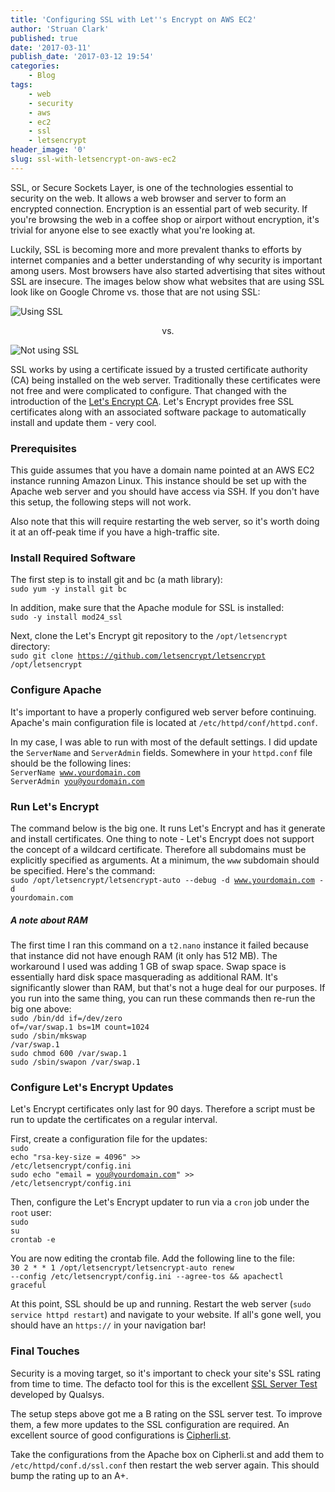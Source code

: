 ```yaml
---
title: 'Configuring SSL with Let''s Encrypt on AWS EC2'
author: 'Struan Clark'
published: true
date: '2017-03-11'
publish_date: '2017-03-12 19:54'
categories:
    - Blog
tags:
    - web
    - security
    - aws
    - ec2
    - ssl
    - letsencrypt
header_image: '0'
slug: ssl-with-letsencrypt-on-aws-ec2
---
```


SSL, or Secure Sockets Layer, is one of the technologies essential to security on the web. It allows a web browser and server to form an encrypted connection. Encryption is an essential part of web security. If you're browsing the web in a coffee shop or airport without encryption, it's trivial for anyone else to see exactly what you're looking at.

<!--more-->

Luckily, SSL is becoming more and more prevalent thanks to efforts by internet companies and a better understanding of why security is important among users. Most browsers have also started advertising that sites without SSL are insecure. The images below show what websites that are using SSL look like on Google Chrome vs. those that are not using SSL:

![Using SSL](/blog-static/ssl-with-letsencrypt-on-aws-ec2/https_bar.PNG)
<p style="text-align: center">vs.</p>

![Not using SSL](/blog-static/ssl-with-letsencrypt-on-aws-ec2/http_bar.PNG)

SSL works by using a certificate issued by a trusted certificate authority (CA) being installed on the web server. Traditionally these certificates were not free and were complicated to configure. That changed with the introduction of the [Let's Encrypt CA](https://letsencrypt.org/). Let's Encrypt provides free SSL certificates along with an associated software package to automatically install and update them - very cool.

### Prerequisites

This guide assumes that you have a domain name pointed at an AWS EC2 instance running Amazon Linux. This instance should be set up with the Apache web server and you should have access via SSH. If you don't have this setup, the following steps will not work.

Also note that this will require restarting the web server, so it's worth doing it at an off-peak time if you have a high-traffic site.

### Install Required Software

The first step is to install git and bc (a math library):<br>
<code>sudo yum -y install git bc</code>

In addition, make sure that the Apache module for SSL is installed:<br>
<code>sudo -y install mod24_ssl</code>

Next, clone the Let's Encrypt git repository to the <code>/opt/letsencrypt</code> directory:<br>
<code>sudo git clone https://github.com/letsencrypt/letsencrypt /opt/letsencrypt</code>

### Configure Apache

It's important to have a properly configured web server before continuing. Apache's main configuration file is located at <code>/etc/httpd/conf/httpd.conf</code>.

In my case, I was able to run with most of the default settings. I did update the <code>ServerName</code> and <code>ServerAdmin</code> fields. Somewhere in your <code>httpd.conf</code> file should be the following lines:<br>
<code>ServerName www.yourdomain.com</code><br>
<code>ServerAdmin you@yourdomain.com</code>

### Run Let's Encrypt

The command below is the big one. It runs Let's Encrypt and has it generate and install certificates. One thing to note - Let's Encrypt does not support the concept of a wildcard certificate. Therefore all subdomains must be explicitly specified as arguments. At a minimum, the <code>www</code> subdomain should be specified. Here's the command:<br>
<code>sudo /opt/letsencrypt/letsencrypt-auto --debug -d www.yourdomain.com -d yourdomain.com</code>

##### A note about RAM

The first time I ran this command on a <code>t2.nano</code> instance it failed because that instance did not have enough RAM (it only has 512 MB). The workaround I used was adding 1 GB of swap space. Swap space is essentially hard disk space masquerading as additional RAM. It's significantly slower than RAM, but that's not a huge deal for our purposes. If you run into the same thing, you can run these commands then re-run the big one above:<br>
<code>sudo /bin/dd if=/dev/zero of=/var/swap.1 bs=1M count=1024</code><br>
<code>sudo /sbin/mkswap /var/swap.1</code><br>
<code>sudo chmod 600 /var/swap.1</code><br>
<code>sudo /sbin/swapon /var/swap.1</code>

### Configure Let's Encrypt Updates

Let's Encrypt certificates only last for 90 days. Therefore a script must be run to update the certificates on a regular interval. 

First, create a configuration file for the updates:<br>
<code>sudo echo "rsa-key-size = 4096" >> /etc/letsencrypt/config.ini</code><br>
<code>sudo echo "email = you@yourdomain.com" >> /etc/letsencrypt/config.ini</code>

Then, configure the Let's Encrypt updater to run via a <code>cron</code> job under the <code>root</code> user:<br>
<code>sudo su</code><br>
<code>crontab -e</code>

You are now editing the crontab file. Add the following line to the file:<br>
<code>30 2 \* \* 1 /opt/letsencrypt/letsencrypt-auto renew --config /etc/letsencrypt/config.ini --agree-tos && apachectl graceful</code>

At this point, SSL should be up and running. Restart the web server (<code>sudo service httpd restart</code>) and navigate to your website. If all's gone well, you should have an <code>https://</code> in your navigation bar!

### Final Touches

Security is a moving target, so it's important to check your site's SSL rating from time to time. The defacto tool for this is the excellent [SSL Server Test](https://www.ssllabs.com/ssltest/) developed by Qualsys.

The setup steps above got me a B rating on the SSL server test. To improve them, a few more updates to the SSL configuration are required. An excellent source of good configurations is [Cipherli.st](https://cipherli.st/).

Take the configurations from the Apache box on Cipherli.st and add them to <code>/etc/httpd/conf.d/ssl.conf</code> then restart the web server again. This should bump the rating up to an A+.